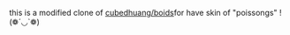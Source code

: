 this is a modified clone of [cubedhuang/boids](https://github.com/cubeDhuang/boids)for have skin of "poissongs" ! (❁´◡`❁)
